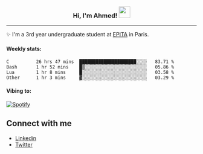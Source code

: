<!-- Heading -->
<h3 align="center"> Hi, I'm Ahmed! <img src = "https://raw.githubusercontent.com/MartinHeinz/MartinHeinz/master/wave.gif" width = 30px></h3>

<!-- About section -->
---
✨ I'm a 3rd year undergraduate student at <a href="https://www.epita.fr/en/">EPITA</a> in Paris.

<h4 align ="left"> Weekly stats: </h4>

<!--START_SECTION:waka-->

```text
C          26 hrs 47 mins  █████████████████████░░░░   83.71 %
Bash       1 hr 52 mins    █▒░░░░░░░░░░░░░░░░░░░░░░░   05.86 %
Lua        1 hr 8 mins     █░░░░░░░░░░░░░░░░░░░░░░░░   03.58 %
Other      1 hr 3 mins     ▓░░░░░░░░░░░░░░░░░░░░░░░░   03.29 %
```

<!--END_SECTION:waka-->

<!-- [![Ahmed's GitHub stats](https://github-readme-stats.vercel.app/api?username=ahmedhassayoune)](https://github.com/anuraghazra/github-readme-stats) -->

<h4 align ="left">Vibing to:</h4>

[![Spotify](https://novatorem-ten-lyart.vercel.app/api/spotify)](https://open.spotify.com/user/31knevkvll66tzc3gqtoi6ngjbre)

<!-- Connect section -->

## Connect with me
  * <a href="https://www.linkedin.com/in/ahmed-hassayoune-6a10ba251/">Linkedin</a>
  * <a href="https://twitter.com/Ahmedhassaaa">Twitter</a>

<!-- Connect section: END -->
